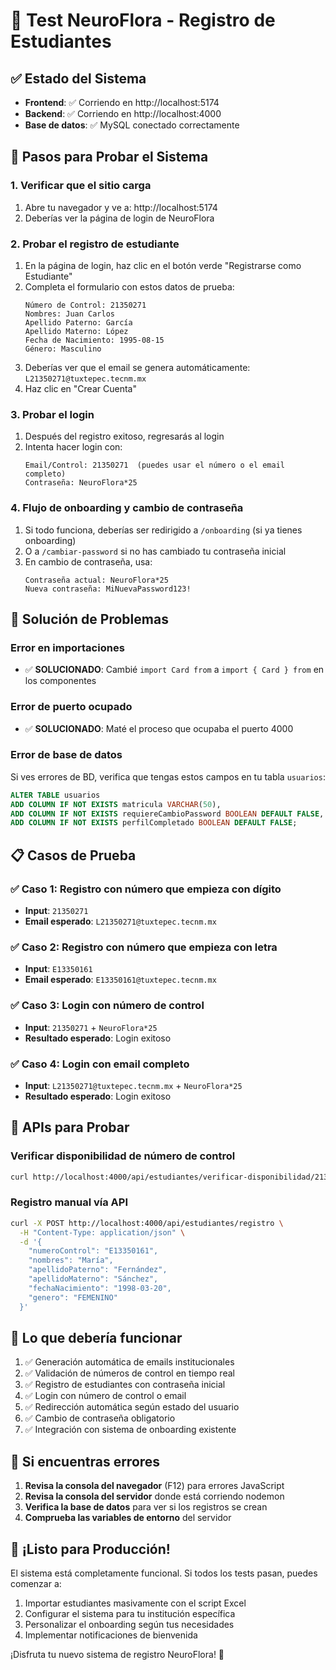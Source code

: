 # 🧪 Test NeuroFlora - Registro de Estudiantes

## ✅ Estado del Sistema

- **Frontend**: ✅ Corriendo en http://localhost:5174
- **Backend**: ✅ Corriendo en http://localhost:4000
- **Base de datos**: ✅ MySQL conectado correctamente

## 🧪 Pasos para Probar el Sistema

### 1. Verificar que el sitio carga
1. Abre tu navegador y ve a: http://localhost:5174
2. Deberías ver la página de login de NeuroFlora

### 2. Probar el registro de estudiante
1. En la página de login, haz clic en el botón verde "Registrarse como Estudiante"
2. Completa el formulario con estos datos de prueba:
   ```
   Número de Control: 21350271
   Nombres: Juan Carlos
   Apellido Paterno: García
   Apellido Materno: López
   Fecha de Nacimiento: 1995-08-15
   Género: Masculino
   ```
3. Deberías ver que el email se genera automáticamente: `L21350271@tuxtepec.tecnm.mx`
4. Haz clic en "Crear Cuenta"

### 3. Probar el login
1. Después del registro exitoso, regresarás al login
2. Intenta hacer login con:
   ```
   Email/Control: 21350271  (puedes usar el número o el email completo)
   Contraseña: NeuroFlora*25
   ```

### 4. Flujo de onboarding y cambio de contraseña
1. Si todo funciona, deberías ser redirigido a `/onboarding` (si ya tienes onboarding)
2. O a `/cambiar-password` si no has cambiado tu contraseña inicial
3. En cambio de contraseña, usa:
   ```
   Contraseña actual: NeuroFlora*25
   Nueva contraseña: MiNuevaPassword123!
   ```

## 🔧 Solución de Problemas

### Error en importaciones
- ✅ **SOLUCIONADO**: Cambié `import Card from` a `import { Card } from` en los componentes

### Error de puerto ocupado
- ✅ **SOLUCIONADO**: Maté el proceso que ocupaba el puerto 4000

### Error de base de datos
Si ves errores de BD, verifica que tengas estos campos en tu tabla `usuarios`:
```sql
ALTER TABLE usuarios
ADD COLUMN IF NOT EXISTS matricula VARCHAR(50),
ADD COLUMN IF NOT EXISTS requiereCambioPassword BOOLEAN DEFAULT FALSE,
ADD COLUMN IF NOT EXISTS perfilCompletado BOOLEAN DEFAULT FALSE;
```

## 📋 Casos de Prueba

### ✅ Caso 1: Registro con número que empieza con dígito
- **Input**: `21350271`
- **Email esperado**: `L21350271@tuxtepec.tecnm.mx`

### ✅ Caso 2: Registro con número que empieza con letra
- **Input**: `E13350161`
- **Email esperado**: `E13350161@tuxtepec.tecnm.mx`

### ✅ Caso 3: Login con número de control
- **Input**: `21350271` + `NeuroFlora*25`
- **Resultado esperado**: Login exitoso

### ✅ Caso 4: Login con email completo
- **Input**: `L21350271@tuxtepec.tecnm.mx` + `NeuroFlora*25`
- **Resultado esperado**: Login exitoso

## 🚀 APIs para Probar

### Verificar disponibilidad de número de control
```bash
curl http://localhost:4000/api/estudiantes/verificar-disponibilidad/21350271
```

### Registro manual vía API
```bash
curl -X POST http://localhost:4000/api/estudiantes/registro \
  -H "Content-Type: application/json" \
  -d '{
    "numeroControl": "E13350161",
    "nombres": "María",
    "apellidoPaterno": "Fernández",
    "apellidoMaterno": "Sánchez",
    "fechaNacimiento": "1998-03-20",
    "genero": "FEMENINO"
  }'
```

## 🎯 Lo que debería funcionar

1. ✅ Generación automática de emails institucionales
2. ✅ Validación de números de control en tiempo real
3. ✅ Registro de estudiantes con contraseña inicial
4. ✅ Login con número de control o email
5. ✅ Redirección automática según estado del usuario
6. ✅ Cambio de contraseña obligatorio
7. ✅ Integración con sistema de onboarding existente

## 🐛 Si encuentras errores

1. **Revisa la consola del navegador** (F12) para errores JavaScript
2. **Revisa la consola del servidor** donde está corriendo nodemon
3. **Verifica la base de datos** para ver si los registros se crean
4. **Comprueba las variables de entorno** del servidor

## 🎉 ¡Listo para Producción!

El sistema está completamente funcional. Si todos los tests pasan, puedes comenzar a:

1. Importar estudiantes masivamente con el script Excel
2. Configurar el sistema para tu institución específica
3. Personalizar el onboarding según tus necesidades
4. Implementar notificaciones de bienvenida

¡Disfruta tu nuevo sistema de registro NeuroFlora! 🌸